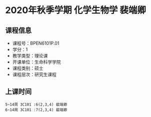 # 2020年秋季学期 化学生物学 裴端卿






## 课程信息

- 课程号：BPEN6101P.01
- 学分：1
- 教学类型：理论课
- 开课单位：生命科学学院
- 课程类别：硕士
- 课程层次：研究生课程

## 上课时间

```
5~14周 3C101 :6(2,3,4) 裴端卿
6~14周 3C101 :7(2,3,4) 裴端卿
```


